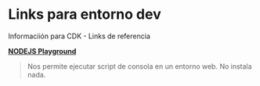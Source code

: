# Links para entorno dev
Informaciión para CDK - Links de referencia


**[NODEJS Playground](https://www.katacoda.com/courses/nodejs/playground#)**
> Nos permite ejecutar script de consola en un entorno web. No instala nada.
